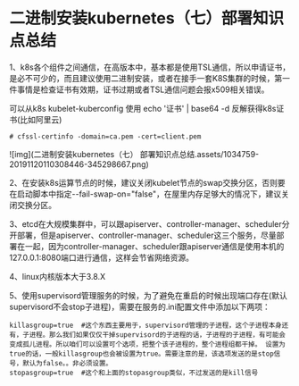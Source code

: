# 二进制安装kubernetes（七）部署知识点总结

1、k8s各个组件之间通信，在高版本中，基本都是使用TSL通信，所以申请证书，是必不可少的，而且建议使用二进制安装，或者在接手一套K8S集群的时候，第一件事情是检查证书有效期，证书过期或者TSL通信问题会报x509相关错误。

可以从k8s kubelet-kuberconfig 使用 echo '证书' | base64 -d 反解获得k8s证书(比如阿里云)

```
# cfssl-certinfo -domain=ca.pem -cert=client.pem
```

![img](二进制安装kubernetes（七） 部署知识点总结.assets/1034759-20191120110308446-345298667.png)

 

 

2、在安装k8s运算节点的时候，建议关闭kubelet节点的swap交换分区，否则要在启动脚本中指定--fail-swap-on="false"，在屋里内存足够大的情况下，建议关闭交换分区。

 

3、etcd在大规模集群中，可以跟apiserver、controller-manager、scheduler分开部署，但是apiserver、controller-manager、scheduler这三个服务，尽量部署在一起，因为controller-manager、scheduler跟apiserver通信是使用本机的127.0.0.1:8080端口进行通信，这样会节省网络资源。

 

4、linux内核版本大于3.8.X

 

5、使用supervisord管理服务的时候，为了避免在重启的时候出现端口存在(默认supervisord不会stop子进程)，需要在服务的.ini配置文件中添加以下两项：

```
killasgroup=true  #这个东西主要用于，supervisord管理的子进程，这个子进程本身还有，子进程。那么我们如果仅仅干掉supervisord的子进程的话，子进程的子进程，有可能会变成孤儿进程。所以咱们可以设置可个选项，把整个该子进程的，整个进程组都干掉。 设置为true的话，一般killasgroup也会被设置为true。需要注意的是，该选项发送的是stop信号，默认为false。。非必须设置。
stopasgroup=true  #这个和上面的stopasgroup类似，不过发送的是kill信号
```